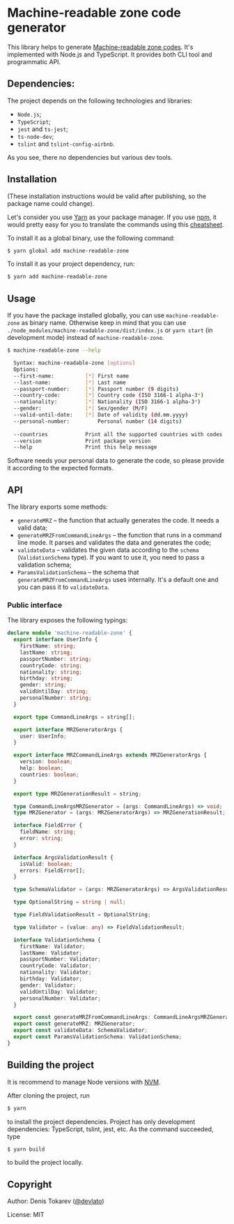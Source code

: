 # Machine-readable zone code generator

This library helps to generate [Machine-readable zone codes](https://en.wikipedia.org/wiki/Machine-readable_passport). 
It's implemented with Node.js and TypeScript. It provides both CLI tool and programmatic API.


## Dependencies:

The project depends on the following technologies and libraries:
* `Node.js`;
* `TypeScript`;
* `jest` and `ts-jest`;
* `ts-node-dev`;
* `tslint` and `tslint-config-airbnb`.

As you see, there no dependencies but various dev tools.


## Installation

(These installation instructions would be valid after publishing, so the package name could change).

Let's consider you use [Yarn](https://yarnpkg.com/) as your package manager. If you use [npm](https://www.npmjs.com/), 
it would pretty easy for you to translate the commands using 
this [cheatsheet](https://github.com/areai51/yarn-cheatsheet).

To install it as a global binary, use the following command:

```sh
$ yarn global add machine-readable-zone
```

To install it as your project dependency, run:

```sh
$ yarn add machine-readable-zone
```


## Usage

If you have the package installed globally, you can use `machine-readable-zone` as binary name. Otherwise keep 
in mind that you can use `./node_modules/machine-readable-zone/dist/index.js` or `yarn start` (in development mode) 
instead of `machine-readable-zone`.

```sh
$ machine-readable-zone --help

  Syntax: machine-readable-zone [options]
  Options:
  --first-name:          [*] First name
  --last-name:           [*] Last name
  --passport-number:     [*] Passport number (9 digits)
  --country-code:        [*] Country code (ISO 3166-1 alpha-3*)
  --nationality:         [*] Nationality (ISO 3166-1 alpha-3*)
  --gender:              [*] Sex/gender (M/F)
  --valid-until-date:    [*] Date of validity (dd.mm.yyyy)
  --personal-number:         Personal number (14 digits)
  
  --countries            Print all the supported countries with codes
  --version              Print package version
  --help                 Print this help message
```

Software needs your personal data to generate the code, so please provide it according to the expected formats.


## API

The library exports some methods:
* `generateMRZ` – the function that actually generates the code. It needs a valid data;
* `generateMRZFromCommandLineArgs` – the function that runs in a command line mode. 
  It parses and validates the data and generates the code;
* `validateData` – validates the given data according to the `schema` (`ValidationSchema` type). 
  If you want to use it, you need to pass a validation schema;
* `ParamsValidationSchema` – the schema that `generateMRZFromCommandLineArgs` uses internally. 
  It's a default one and you can pass it to `validateData`.

### Public interface

The library exposes the following typings:

```typescript
declare module 'machine-readable-zone' {
  export interface UserInfo {
    firstName: string;
    lastName: string;
    passportNumber: string;
    countryCode: string;
    nationality: string;
    birthday: string;
    gender: string;
    validUntilDay: string;
    personalNumber: string;
  }

  export type CommandLineArgs = string[];

  export interface MRZGeneratorArgs {
    user: UserInfo;
  }

  export interface MRZCommandLineArgs extends MRZGeneratorArgs {
    version: boolean;
    help: boolean;
    countries: boolean;
  }

  export type MRZGenerationResult = string;

  type CommandLineArgsMRZGenerator = (args: CommandLineArgs) => void;
  type MRZGenerator = (args: MRZGeneratorArgs) => MRZGenerationResult;

  interface FieldError {
    fieldName: string;
    error: string;
  }

  interface ArgsValidationResult {
    isValid: boolean;
    errors: FieldError[];
  }

  type SchemaValidator = (args: MRZGeneratorArgs) => ArgsValidationResult;

  type OptionalString = string | null;

  type FieldValidationResult = OptionalString;

  type Validator = (value: any) => FieldValidationResult;

  interface ValidationSchema {
    firstName: Validator;
    lastName: Validator;
    passportNumber: Validator;
    countryCode: Validator;
    nationality: Validator;
    birthday: Validator;
    gender: Validator;
    validUntilDay: Validator;
    personalNumber: Validator;
  }

  export const generateMRZFromCommandLineArgs: CommandLineArgsMRZGenerator;
  export const generateMRZ: MRZGenerator;
  export const validateData: SchemaValidator;
  export const ParamsValidationSchema: ValidationSchema;
}
```


## Building the project

It is recommend to manage Node versions with [NVM](https://github.com/creationix/nvm).

After cloning the project, run

```sh
$ yarn
``` 

to install the project dependencies. Project has only development dependencies: TypeScript, tslint, jest, etc.
As the command succeeded, type

```sh
$ yarn build
```

to build the project locally.
 

## Copyright

Author: Denis Tokarev ([@devlato](https://github.com/devlato))

License: MIT
